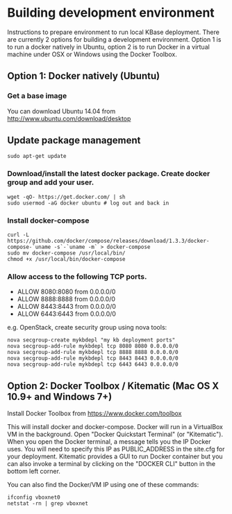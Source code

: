 # Building development environment
Instructions to prepare environment to run local KBase deployment. There are currently 2 options for building a development environment. Option 1 is to run a docker natively in Ubuntu, option 2 is to run Docker in a virtual machine under OSX or Windows using the Docker Toolbox.

## Option 1: Docker natively (Ubuntu)

### Get a base image

You can download Ubuntu 14.04 from http://www.ubuntu.com/download/desktop

## Update package management

    sudo apt-get update

### Download/install the latest docker package. Create docker group and add your user.

    wget -qO- https://get.docker.com/ | sh
    sudo usermod -aG docker ubuntu # log out and back in

### Install docker-compose

    curl -L https://github.com/docker/compose/releases/download/1.3.3/docker-compose-`uname -s`-`uname -m` > docker-compose
    sudo mv docker-compose /usr/local/bin/
    chmod +x /usr/local/bin/docker-compose


### Allow access to the following TCP ports.
<ul>
<li>ALLOW 8080:8080 from 0.0.0.0/0</li>
<li>ALLOW 8888:8888 from 0.0.0.0/0</li>
<li>ALLOW 8443:8443 from 0.0.0.0/0</li>
<li>ALLOW 6443:6443 from 0.0.0.0/0</li>
</ul>

e.g. OpenStack, create security group using nova tools:

    nova secgroup-create mykbdepl "my kb deployment ports"
    nova secgroup-add-rule mykbdepl tcp 8080 8080 0.0.0.0/0
    nova secgroup-add-rule mykbdepl tcp 8888 8888 0.0.0.0/0
    nova secgroup-add-rule mykbdepl tcp 8443 8443 0.0.0.0/0
    nova secgroup-add-rule mykbdepl tcp 6443 6443 0.0.0.0/0
    

## Option 2: Docker Toolbox / Kitematic (Mac OS X 10.9+ and Windows 7+)

Install Docker Toolbox from 
https://www.docker.com/toolbox

This will install docker and docker-compose. Docker will run in a VirtualBox VM in the background. Open "Docker Quickstart Terminal" (or "Kitematic"). When you open the Docker terminal, a message tells you the IP Docker uses. You will need to specify this IP as PUBLIC_ADDRESS in the site.cfg for your deployment. Kitematic provides a GUI to run Docker container but you can also invoke a terminal by clicking on the "DOCKER CLI" button in the bottom left corner.

You can also find the Docker/VM IP using one of these commands:

    ifconfig vboxnet0
    netstat -rn | grep vboxnet
